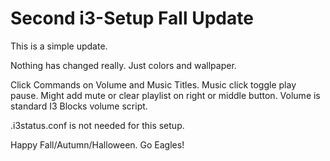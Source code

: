 # Second i3-Setup Fall Update

This is a simple update.

Nothing has changed really. Just colors and wallpaper. 

Click Commands on Volume and Music Titles.
Music click toggle play pause. Might add mute or clear playlist on right or middle button.
Volume is standard I3 Blocks volume script. 

.i3status.conf is not needed for this setup.

Happy Fall/Autumn/Halloween. Go Eagles! 
